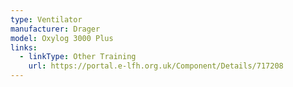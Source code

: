 ```yaml
---
type: Ventilator
manufacturer: Drager
model: Oxylog 3000 Plus
links:
  - linkType: Other Training
    url: https://portal.e-lfh.org.uk/Component/Details/717208
---
```

